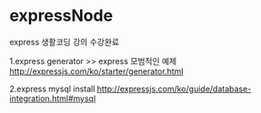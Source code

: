 # expressNode

express 생활코딩 강의 수강완료

1.express generator  >> express 모범적인 예제
http://expressjs.com/ko/starter/generator.html

2.express mysql install 
http://expressjs.com/ko/guide/database-integration.html#mysql
